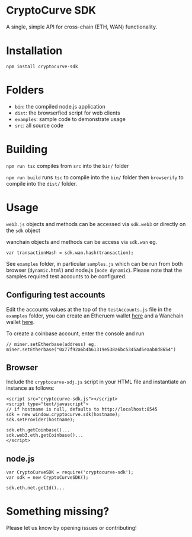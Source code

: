 # CryptoCurve SDK

A single, simple API for cross-chain (ETH, WAN) functionality.

# Installation

`npm install cryptocurve-sdk`

# Folders

- `bin`: the compiled node.js application
- `dist`: the browserfied script for web clients
- `examples`: sample code to demonstrate usage
- `src`: all source code

# Building

`npm run tsc` compiles from `src` into the `bin/` folder

`npm run build` runs `tsc` to compile into the `bin/` folder then `browserify` to compile into the `dist/` folder.

# Usage

`web3.js` objects and methods can be accessed via `sdk.web3` or directly on the `sdk` object

wanchain objects and methods can be access via `sdk.wan` eg.
```
var transactionHash = sdk.wan.hash(transaction);
```

See `examples` folder, in particular `samples.js` which can be run from both browser (`dynamic.html`) and node.js (`node dynamic`). Please note that the samples required test accounts to be configured.

## Configuring test accounts

Edit the accounts values at the top of the `testAccounts.js` file in the `examples` folder,
you can create an Etheruem wallet [here](https://www.myetherwallet.com/) and a Wanchain wallet [here](https://wallet.cryptocurve.xyz/account).

To create a coinbase account, enter the console and run
```
// miner.setEtherbase(address) eg.
miner.setEtherbase("0x77f92a6b4b61319e538a6bc5345ad5eaab8d8654")
```

## Browser

Include the `cryptocurve-sdj.js` script in your HTML file and instantiate an instance as follows:

```
<script src="cryptocurve-sdk.js"></script>
<script type="text/javascript">
// if hostname is null, defaults to http://localhost:8545
sdk = new window.cryptocurve.sdk(hostname);
sdk.setProvider(hostname);

sdk.eth.getCoinbase()...
sdk.web3.eth.getCoinbase()...
</script>
```

## node.js

```
var CryptoCurveSDK = require('cryptocurve-sdk');
var sdk = new CryptoCurveSDK();

sdk.eth.net.getId()...

```

# Something missing?

Please let us know by opening issues or contributing!